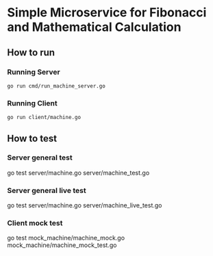 # Simple Microservice for Fibonacci and Mathematical Calculation

## How to run

### Running Server
```
go run cmd/run_machine_server.go
```

### Running Client
```
go run client/machine.go
```

## How to test

### Server general test
go test server/machine.go server/machine_test.go

### Server general live test
go test server/machine.go server/machine_live_test.go

### Client mock test
go test mock_machine/machine_mock.go mock_machine/machine_mock_test.go